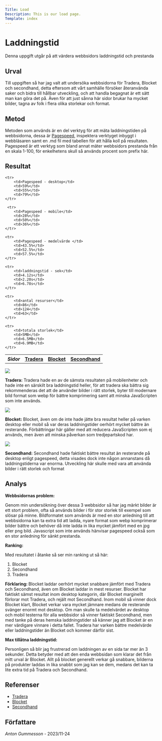 ```yaml
---
Title: Load
Description: This is our load page.
Template: index
---
```


Laddningstid
=======================

Denna uppgift utgår på att värdera webbsidors laddningstid och prestanda

Urval
-----------------------

Till uppgiften så har jag valt att undersöka webbsidorna för Tradera, Blocket och secondhand, detta eftersom att vårt samhälle försöker återanvända saker och bidra till hållbar utveckling, och att handla begagnat är ett sätt man kan göra det på. Även för att just sånna här sidor brukar ha mycket bilder, tagna av folk i flera olika storlekar och format.

Metod
-----------------------

Metoden som används är en del verktyg för att mäta laddningstiden på webbsidorna, dessa är <a href="https://pagespeed.web.dev/">Pagespeed</a>, inspektera verktyget inbyggt i webbläsaren samt en .md fil med tabellen för att hålla koll på resultaten. Pagespeed är ett verktyg som bland annat mäter webbsidors prestanda från en skala 1-100, för enkelhetens skull så används procent som prefix här.

Resultat
-----------------------

<table id="myTable">
    <tr>
        <th><i>Sidor</i></th>
        <th><a href="https://www.tradera.com/">Tradera</a></th>
        <th><a href="https://www.blocket.se/">Blocket</a></th>
        <th><a href="https://secondhand.se/">Secondhand</a></th>
    </tr>
    
    <tr>
        <td>Pagespeed - desktop</td>
        <td>59%</td>
        <td>55%</td>
        <td>79%</td>
    </tr>

     <tr>
        <td>Pagespeed - mobile</td>
        <td>28%</td>
        <td>50%</td>
        <td>36%</td>
    </tr>
    
    <tr>
        <td>Pagespeed - medelvärde </td>
        <td>43.5%</td>
        <td>52.5%</td>
        <td>57.5%</td>
    </tr>

    <tr>
        <td>laddningstid - sek</td>
        <td>4.12s</td>
        <td>2.20s</td>
        <td>6.78s</td>
    </tr>
    
    <tr>
        <td>antal resurser</td>
        <td>86</td>
        <td>124</td>
        <td>63</td>
    </tr>

    <tr>
        <td>totala storlek</td>
        <td>5MB</td>
        <td>6.5MB</td>
        <td>6.9MB</td>
    </tr>
</table>

<div class="load-pic-container">
    <img src="../assets/img/kmom05/tradera.png">
    <p><b>Tradera:</b> Tradera hade en av de sämsta resultaten på mobilenheter och hade inte en särskilt bra laddningstid heller, för att tradera ska bättra sig rekommenderas det att de använder bilder i rätt storlek, byter till modernare bild format som webp för bättre komprimering samt att minska JavaScripten som inte används. </p>
</div>

<div class="load-pic-container">
    <img src="../assets/img/kmom05/blocket.png">
    <p><b>Blocket:</b> Blocket, även om de inte hade jätte bra resultat heller på varken desktop eller mobil så var deras laddningstider oerhört mycket bättre än resterande. Förbättringar här gäller med att reducera JavaScripten som ej används, men även att minska påverkan som tredjepartskod har.</p>
</div>

<div class="load-pic-container">
    <img src="../assets/img/kmom05/secondhand.png">
    <p><b>Secondhand:</b> Secondhand hade faktiskt bättre resultat än resterande på desktop enligt pagespeed, detta visades dock inte någon annanstans då laddningstiderna var enorma. Utveckling här skulle med vara att använda bilder i rätt storlek och format </p>
</div>



Analys
-----------------------

<b>Webbsidornas problem: </b>

Genom min undersökning över dessa 3 webbsidor så har jag märkt bilder är ett stort problem, ofta så används bilder i för stor storlek till exempel som slösar på minne. Bildformatet som används är med en stor anledning till att webbsidorna kan ta extra tid att ladda, nyare format som webp komprimerar bilder bättre och behöver då inte ladda in lika mycket jämfört med en jpg eller png bild. Javascript som inte används hänvisar pagespeed också som en stor anledning för sänkt prestanda.


<b>Ranking: </b>

Med resultatet i åtanke så ser min ranking ut så här:

<ol class="mini-list">
<li>Blocket</li>
<li>Secondhand</li>
<li>Tradera</li>
</ol>

<b>Förklaring: </b>
Blocket laddar oerhört mycket snabbare jämfört med Tradera och Secondhand, även om Blocket laddar in mest resurser. Blocket har faktiskt sämst resultat inom desktop kategorin, där Blocket marginellt förlorar mot Tradera, och rejält mot Secondhand. Inom mobil så vinner dock Blocket klart, Blocket verkar vara mycket jämnare medans de resterande svänger enormt mot desktop. Om man skulle ta medelvärdet av desktop och mobil testerna för alla webbsidor så vinner faktiskt Secondhand, men med tanke på deras hemska laddningstider så känner jag att Blocket är en mer värdigare vinnare i detta fallet. Tradera har varken bättre medelvärde eller laddningstider än Blocket och kommer därför sist.

<b>Max tillåtna laddningstid: </b>

Personligen så blir jag frustrerad om laddningen av en sida tar mer än 3 sekunder. Detta betyder med att den enda webbsidan som klarar det från mitt urval är Blocket. Allt på blocket generellt verkar gå snabbare, bilderna på produkter laddas in lika snabbt som jag kan se dem, medans det kan ta lite extra tid på Tradera och Secondhand.

Referenser
-----------------------
<ul class="mini-list">
<li><a href="https://www.tradera.com/">Tradera</a></li>
<li><a href="https://www.blocket.se/">Blocket</a></li>
<li><a href="https://secondhand.se/">Secondhand</a></li>
</ul>

Författare
-----------------------

<i>Anton Gummesson</i> - 2023/11-24


<!-- tradera resulat 
laddtid
4.05s
3.83s
4.47s 

resurser
88
85
84

storlek 5mb

blocket resultat
laddtid
2.24
2.10
2.24

resurser
125
124
124

storlek 6.5mb

secondhand resultat
laddtid
4.16s
6.93s
7.32s

resurser
63

storlek 6.9mb

ojämn, ladda in mycket i början och sidan var såg funktionell ut, men sen kom fler requests in efter 2-3 sekunder igen
-->